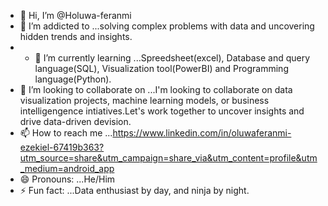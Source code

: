 - 👋 Hi, I’m @Holuwa-feranmi
- 👀 I’m addicted to ...solving complex problems with data and uncovering hidden trends and insights.
- - 🌱 I’m currently learning ...Spreedsheet(excel), Database and query language(SQL), Visualization tool(PowerBI) and Programming language(Python).
- 💞️ I’m looking to collaborate on ...I'm looking to collaborate on data visualization projects, machine learning models, or business intelligengence intiatives.Let's work together to uncover insights and drive data-driven devision.
- 📫 How to reach me ...https://www.linkedin.com/in/oluwaferanmi-ezekiel-67419b363?utm_source=share&utm_campaign=share_via&utm_content=profile&utm_medium=android_app
- 😄 Pronouns: ...He/Him
- ⚡ Fun fact: ...Data enthusiast by day, and ninja by night.

<!---
Holuwa-feranmi/Holuwa-feranmi is a ✨ special ✨ repository because its `README.md` (this file) appears on your GitHub profile.
You can click the Preview link to take a look at your changes.
--->
